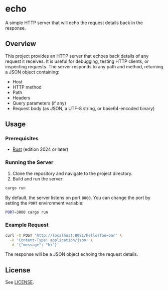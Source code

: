 # echo

A simple HTTP server that will echo the request details back in the response.

## Overview

This project provides an HTTP server that echoes back details of any request it
receives. It is useful for debugging, testing HTTP clients, or inspecting
requests. The server responds to any path and method, returning a JSON object
containing:

- Host
- HTTP method
- Path
- Headers
- Query parameters (if any)
- Request body (as JSON, a UTF-8 string, or base64-encoded binary)

## Usage

### Prerequisites

- [Rust](https://www.rust-lang.org/tools/install) (edition 2024 or later)

### Running the Server

1. Clone the repository and navigate to the project directory.
2. Build and run the server:

```sh
cargo run
```

By default, the server listens on port `8000`. You can change the port by
setting the `PORT` environment variable:

```sh
PORT=3000 cargo run
```

### Example Request

```sh
curl -X POST 'http://localhost:8081/hello?foo=bar' \
  -H 'Content-Type: application/json' \
  -d '{"message": "hi"}'
```

The response will be a JSON object echoing the request details.

## License

See [LICENSE](LICENSE).
